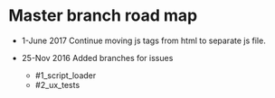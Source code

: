 # Master branch road map

* 1-June 2017 Continue moving js tags from html to separate js file.

* 25-Nov 2016 Added branches for issues
  - #1_script_loader
  - #2_ux_tests